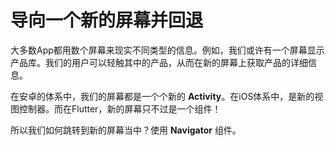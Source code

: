 # 导向一个新的屏幕并回退

大多数App都用数个屏幕来现实不同类型的信息。例如，我们或许有一个屏幕显示产品库。我们的用户可以轻触其中的产品，从而在新的屏幕上获取产品的详细信息。

在安卓的体系中，我们的屏幕都是一个个新的 **Activity**。在iOS体系中，是新的视图控制器。而在Flutter，新的屏幕只不过是一个组件！

所以我们如何跳转到新的屏幕当中？使用 **Navigator** 组件。



